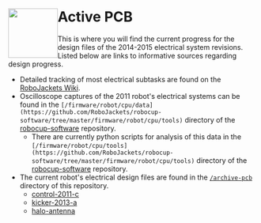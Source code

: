 <img src="https://dl.dropboxusercontent.com/s/ao3pe3n8npuxrfo/robobuzz-header.svg" height="100px" width="100px" style="float:left"/>Active PCB
===========
This is where you will find the current progress for the design files of the 2014-2015 electrical system revisions. Listed below are links to informative sources regarding design progress.

* Detailed tracking of most electrical subtasks are found on the [RoboJackets Wiki](http://wiki.robojackets.org/w/RoboCup:_Redesign_2014-2015).
* Oscilloscope captures of the 2011 robot's electrical systems can be found in the `[/firmware/robot/cpu/data](https://github.com/RoboJackets/robocup-software/tree/master/firmware/robot/cpu/tools)` directory of the [robocup-software](https://github.com/robojackets/robocup-software) repository.
  * There are currently python scripts for analysis of this data in the `[/firmware/robot/cpu/tools](https://github.com/RoboJackets/robocup-software/tree/master/firmware/robot/cpu/tools)` directory of the [robocup-software](https://github.com/robojackets/robocup-software) repository.
* The current robot's electrical design files are found in the [`/archive-pcb`](../archive-pcb) directory of this repository.
  * [control-2011-c](../archive-pcb/control-2011-c)
  * [kicker-2013-a](../archive-pcb/kicker-2013-a)
  * [halo-antenna](../archive-pcb/halo-antenna)
